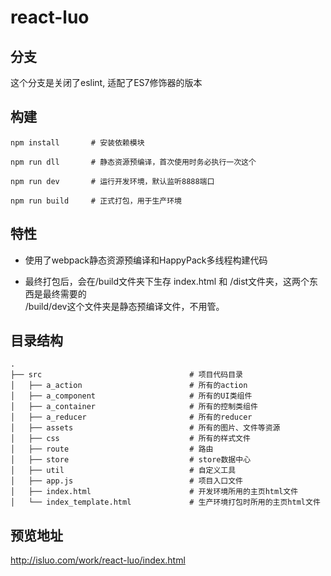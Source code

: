 # react-luo

## 分支
这个分支是关闭了eslint, 适配了ES7修饰器的版本

## 构建

```
npm install       # 安装依赖模块
```

```
npm run dll       # 静态资源预编译，首次使用时务必执行一次这个
```

```
npm run dev       # 运行开发环境，默认监听8888端口
```

```
npm run build     # 正式打包，用于生产环境
```
## 特性

* 使用了webpack静态资源预编译和HappyPack多线程构建代码

* 最终打包后，会在/build文件夹下生存 index.html 和 /dist文件夹，这两个东西是最终需要的<br/>/build/dev这个文件夹是静态预编译文件，不用管。

## 目录结构

```
.
├── src                                 # 项目代码目录
│   ├── a_action                        # 所有的action
│   ├── a_component                     # 所有的UI类组件
│   ├── a_container                     # 所有的控制类组件
│   ├── a_reducer                       # 所有的reducer
│   ├── assets                          # 所有的图片、文件等资源
│   ├── css                             # 所有的样式文件
│   ├── route                           # 路由
│   ├── store                           # store数据中心
│   ├── util                            # 自定义工具
│   ├── app.js                          # 项目入口文件
│   ├── index.html                      # 开发环境所用的主页html文件
│   └── index_template.html             # 生产环境打包时所用的主页html文件
```

## 预览地址

http://isluo.com/work/react-luo/index.html
